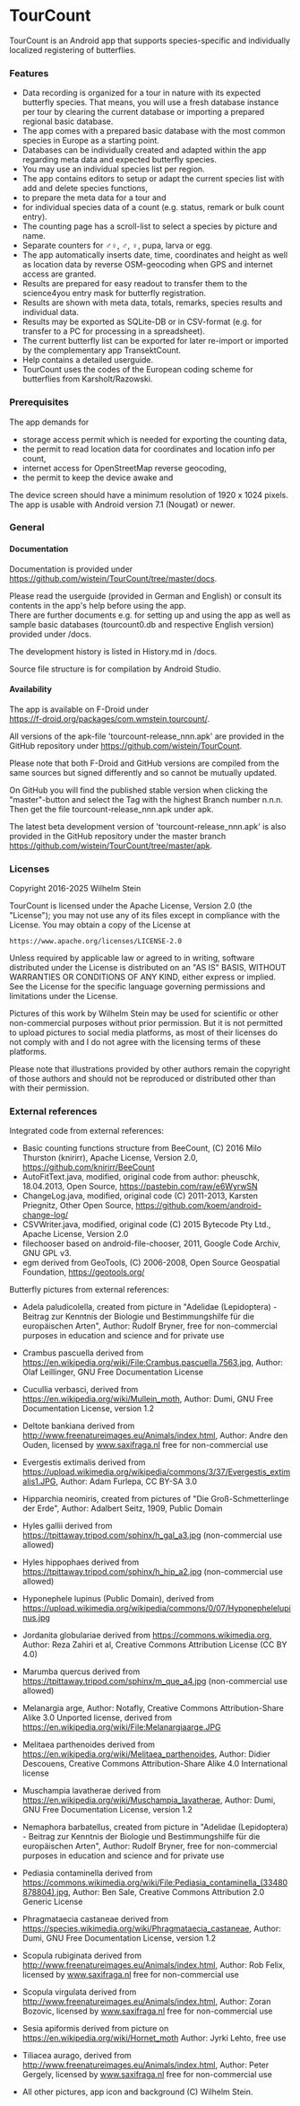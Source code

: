 # TourCount

TourCount is an Android app that supports species-specific and individually localized registering of butterflies.

### Features

- Data recording is organized for a tour in nature with its expected butterfly species.
 That means, you will use a fresh database instance per tour by clearing the current database or importing a prepared regional basic database.
- The app comes with a prepared basic database with the most common species in Europe as a starting point.
- Databases can be individually created and adapted within the app regarding meta data and expected butterfly species.
- You may use an individual species list per region.
- The app contains editors to setup or adapt the current species list with add and delete species functions,
-  to prepare the meta data for a tour and
-  for individual species data of a count (e.g. status, remark or bulk count entry).
- The counting page has a scroll-list to select a species by picture and name.
- Separate counters for ♂♀, ♂, ♀, pupa, larva or egg.
- The app automatically inserts date, time, coordinates and height as well as
  location data by reverse OSM-geocoding when GPS and internet access are granted.
- Results are prepared for easy readout to transfer them to the science4you entry mask for butterfly registration.
- Results are shown with meta data, totals, remarks, species results and individual data.
- Results may be exported as SQLite-DB or in CSV-format (e.g. for transfer to a PC for processing in a spreadsheet).
- The current butterfly list can be exported for later re-import or imported by the complementary app TransektCount.
- Help contains a detailed userguide.
- TourCount uses the codes of the European coding scheme for butterflies from Karsholt/Razowski.

### Prerequisites
The app demands for 
- storage access permit which is needed for exporting the counting data, 
- the permit to read location data for coordinates and location info per count, 
- internet access for OpenStreetMap reverse geocoding, 
- the permit to keep the device awake and

The device screen should have a minimum resolution of 1920 x 1024 pixels.  
The app is usable with Android version 7.1 (Nougat) or newer.

### General
#### Documentation
Documentation is provided under  
https://github.com/wistein/TourCount/tree/master/docs.

Please read the userguide (provided in German and English) or consult its contents in the app's help 
before using the app.  
There are further documents e.g. for setting up and using the app as well as sample basic databases 
(tourcount0.db and respective English version) provided under /docs. 

The development history is listed in History.md in /docs.

Source file structure is for compilation by Android Studio.

#### Availability
The app is available on F-Droid under  
https://f-droid.org/packages/com.wmstein.tourcount/.
 
All versions of the apk-file 'tourcount-release_nnn.apk' are provided in the GitHub repository under 
https://github.com/wistein/TourCount.

Please note that both F-Droid and GitHub versions are compiled from the same sources but signed 
differently and so cannot be mutually updated.

On GitHub you will find the published stable version when clicking the "master"-button and select 
the Tag with the highest Branch number n.n.n. Then get the file tourcount-release_nnn.apk under apk. 

The latest beta development version of 'tourcount-release_nnn.apk' is also provided in the GitHub 
repository under the master branch https://github.com/wistein/TourCount/tree/master/apk.

### Licenses

Copyright 2016-2025 Wilhelm Stein

TourCount is licensed under the Apache License, Version 2.0 (the "License");
you may not use any of its files except in compliance with the License.
You may obtain a copy of the License at

    https://www.apache.org/licenses/LICENSE-2.0

Unless required by applicable law or agreed to in writing, software
distributed under the License is distributed on an "AS IS" BASIS,
WITHOUT WARRANTIES OR CONDITIONS OF ANY KIND, either express or implied.
See the License for the specific language governing permissions and
limitations under the License.

Pictures of this work by Wilhelm Stein may be used for scientific or other non-commercial purposes without prior permission.
But it is not permitted to upload pictures to social media platforms, as most of their licenses do not comply with and I do not agree with the licensing terms of these platforms.

Please note that illustrations provided by other authors remain the copyright of those authors and should not be reproduced or distributed other than with their permission.

### External references

Integrated code from external references:
- Basic counting functions structure from BeeCount, (C) 2016 Milo Thurston (knirirr), 
  Apache License, Version 2.0, https://github.com/knirirr/BeeCount
- AutoFitText.java, modified, original code from author: pheuschk, 18.04.2013, 
  Open Source, https://pastebin.com/raw/e6WyrwSN
- ChangeLog.java, modified, original code (C) 2011-2013, Karsten Priegnitz, 
  Other Open Source, https://github.com/koem/android-change-log/
- CSVWriter.java, modified, original code (C) 2015 Bytecode Pty Ltd., 
  Apache License, Version 2.0
- filechooser based on android-file-chooser, 2011, Google Code Archiv, GNU GPL v3.
- egm derived from GeoTools, (C) 2006-2008, Open Source Geospatial Foundation, 
  https://geotools.org/

Butterfly pictures from external references: 
- Adela paludicolella, created from picture in
  "Adelidae (Lepidoptera) - Beitrag zur Kenntnis der Biologie und Bestimmungshilfe für die europäischen Arten",
  Author: Rudolf Bryner, free for non-commercial purposes in education and science and for private use
- Crambus pascuella derived from https://en.wikipedia.org/wiki/File:Crambus.pascuella.7563.jpg,
  Author: Olaf Leillinger, GNU Free Documentation License
- Cucullia verbasci, derived from https://en.wikipedia.org/wiki/Mullein_moth, 
  Author: Dumi, GNU Free Documentation License, version 1.2
- Deltote bankiana derived from http://www.freenatureimages.eu/Animals/index.html, 
  Author: Andre den Ouden, licensed by www.saxifraga.nl free for non-commercial use
- Evergestis extimalis derived from https://upload.wikimedia.org/wikipedia/commons/3/37/Evergestis_extimalis1.JPG,
  Author: Adam Furlepa, CC BY-SA 3.0
- Hipparchia neomiris, created from pictures of "Die Groß-Schmetterlinge der Erde",
  Author: Adalbert Seitz, 1909, Public Domain
- Hyles gallii derived from https://tpittaway.tripod.com/sphinx/h_gal_a3.jpg (non-commercial use allowed)
- Hyles hippophaes derived from https://tpittaway.tripod.com/sphinx/h_hip_a2.jpg (non-commercial use allowed)
- Hyponephele lupinus (Public Domain), derived from https://upload.wikimedia.org/wikipedia/commons/0/07/Hyponephelelupinus.jpg
- Jordanita globulariae derived from https://commons.wikimedia.org, Author: Reza Zahiri et al, 
  Creative Commons Attribution License (CC BY 4.0)
- Marumba quercus derived from https://tpittaway.tripod.com/sphinx/m_que_a4.jpg (non-commercial use allowed)
- Melanargia arge, Author: Notafly, Creative Commons Attribution-Share Alike 3.0 Unported license, derived from 
  https://en.wikipedia.org/wiki/File:Melanargiaarge.JPG
- Melitaea parthenoides derived from https://en.wikipedia.org/wiki/Melitaea_parthenoides, 
  Author: Didier Descouens, Creative Commons Attribution-Share Alike 4.0 International license
- Muschampia lavatherae derived from https://en.wikipedia.org/wiki/Muschampia_lavatherae, 
  Author: Dumi, GNU Free Documentation License, version 1.2
- Nemaphora barbatellus, created from picture in
  "Adelidae (Lepidoptera) - Beitrag zur Kenntnis der Biologie und Bestimmungshilfe für die europäischen Arten",
  Author: Rudolf Bryner, free for non-commercial purposes in education and science and for private use
- Pediasia contaminella derived from
  https://commons.wikimedia.org/wiki/File:Pediasia_contaminella_(33480878804).jpg,
  Author: Ben Sale, Creative Commons Attribution 2.0 Generic License
- Phragmataecia castaneae derived from https://species.wikimedia.org/wiki/Phragmataecia_castaneae,
  Author: Dumi, GNU Free Documentation License, version 1.2 
- Scopula rubiginata derived from http://www.freenatureimages.eu/Animals/index.html,
  Author: Rob Felix, licensed by www.saxifraga.nl free for non-commercial use
- Scopula virgulata derived from http://www.freenatureimages.eu/Animals/index.html,
  Author: Zoran Bozovic, licensed by www.saxifraga.nl free for non-commercial use
- Sesia apiformis derived from picture on https://en.wikipedia.org/wiki/Hornet_moth
  Author: Jyrki Lehto, free use
- Tiliacea aurago, derived from http://www.freenatureimages.eu/Animals/index.html, 
  Author: Peter Gergely, licensed by www.saxifraga.nl free for non-commercial use

- All other pictures, app icon and background (C) Wilhelm Stein. 
